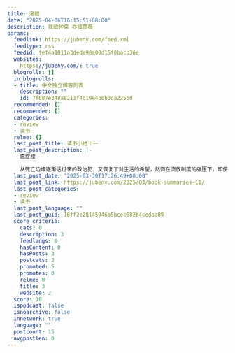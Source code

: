 ```yaml
---
title: 渚碧
date: "2025-04-06T16:15:51+08:00"
description: 我欲种菜 亦植蔷薇
params:
  feedlink: https://jubeny.com/feed.xml
  feedtype: rss
  feedid: fef4a1011a3dede98a00d15f0bacb36e
  websites:
    https://jubeny.com/: true
  blogrolls: []
  in_blogrolls:
  - title: 中文独立博客列表
    description: ""
    id: 7fb87e348a8211f4c19e4b0b0da225bd
  recommended: []
  recommender: []
  categories:
  - review
  - 读书
  relme: {}
  last_post_title: 读书小结十一
  last_post_description: |-
    癌症楼

    从死亡边缘逐渐活过来的政治犯，又恢复了对生活的希望，然而在流放制度的强压下，即使身体康复，自由还是那么遥远，面对向自己释放好意
  last_post_date: "2025-03-30T17:26:49+08:00"
  last_post_link: https://jubeny.com/2025/03/book-summaries-11/
  last_post_categories:
  - review
  - 读书
  last_post_language: ""
  last_post_guid: 16ff2c28145946b5bcec682b4cedaa89
  score_criteria:
    cats: 0
    description: 3
    feedlangs: 0
    hasContent: 0
    hasPosts: 3
    postcats: 2
    promoted: 5
    promotes: 0
    relme: 0
    title: 3
    website: 2
  score: 18
  ispodcast: false
  isnoarchive: false
  innetwork: true
  language: ""
  postcount: 15
  avgpostlen: 0
---
```

